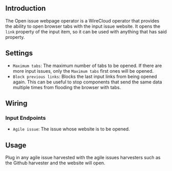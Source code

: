 ## Introduction

The Open issue webpage operator is a WireCloud operator that provides the ability to open browser tabs with the input issue website.
It opens the `link` property of the input item, so it can be used with anything that has said property.

## Settings

- `Maximum tabs`: The maximum number of tabs to be opened. If there are more input issues, only the `Maximum tabs` first ones will be opened.
- `Block previous links`: Blocks the last input links from being opened again. This can be useful to stop components that send the same data multiple times from flooding the browser with tabs.

## Wiring

### Input Endpoints

- `Agile issue`: The issue whose website is to be opened.

## Usage

Plug in any agile issue harvested with the agile issues harvesters such as the Github harvester and the website will open.
